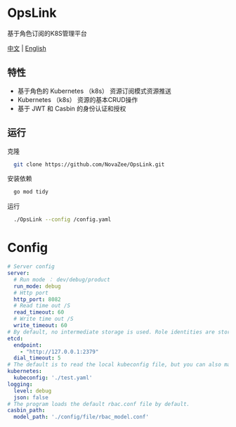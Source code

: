 
# OpsLink

基于角色订阅的K8S管理平台

[中文](./config/file/README-zh-cn.md) | [English](README.md)
## 特性

- 基于角色的 Kubernetes （k8s） 资源订阅模式资源推送
- Kubernetes （k8s） 资源的基本CRUD操作
- 基于 JWT 和 Casbin 的身份认证和授权

## 运行

克隆

```bash
  git clone https://github.com/NovaZee/OpsLink.git
```

安装依赖

```bash
  go mod tidy
```

运行

```bash
  ./OpsLink --config /config.yaml
```
# Config

```yaml
# Server config
server:
  # Run mode ： dev/debug/product
  run_mode: debug
  # Http port
  http_port: 8082
  # Read time out /S
  read_timeout: 60
  # Write time out /S
  write_timeout: 60
# By default, no intermediate storage is used. Role identities are stored locally in binary files, and extensibility allows configuration with etcd.
etcd:
  endpoint:
    - "http://127.0.0.1:2379"
  dial_timeout: 5
# The default is to read the local kubeconfig file, but you can also manually specify or upload files that are not system-loaded (note permissions, as they might prevent communication with the API server).
kubernetes:
  kubeconfig: './test.yaml'
logging:
  level: debug
  json: false
# The program loads the default rbac.conf file by default.
casbin_path:
  model_path: './config/file/rbac_model.conf'
```

